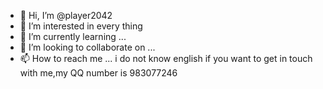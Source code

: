 - 👋 Hi, I’m @player2042
- 👀 I’m interested in every thing
- 🌱 I’m currently learning ...
- 💞️ I’m looking to collaborate on ...
- 📫 How to reach me ...
i do not know english
if you want to get in touch with me,my QQ number is 983077246
<!---
player2042/player2042 is a ✨ special ✨ repository because its `README.md` (this file) appears on your GitHub profile.
You can click the Preview link to take a look at your changes.
--->
